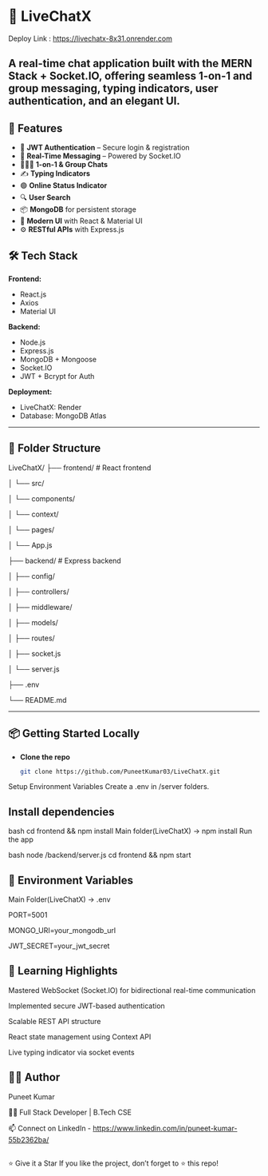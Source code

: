 # 💬 LiveChatX

Deploy Link : https://livechatx-8x31.onrender.com

A **real-time chat application** built with the **MERN Stack + Socket.IO**, offering seamless 1-on-1 and group messaging, typing indicators, user authentication, and an elegant UI.
---

## 🚀 Features

- 🔐 **JWT Authentication** – Secure login & registration
- 💬 **Real-Time Messaging** – Powered by Socket.IO
- 🧑‍🤝‍🧑 **1-on-1 & Group Chats**
- ✍️ **Typing Indicators**
- 🟢 **Online Status Indicator**
- 🔍 **User Search**
- 📦 **MongoDB** for persistent storage
- 🎨 **Modern UI** with React & Material UI
- ⚙️ **RESTful APIs** with Express.js

## 🛠️ Tech Stack

**Frontend:**  
- React.js  
- Axios  
- Material UI  

**Backend:**  
- Node.js  
- Express.js  
- MongoDB + Mongoose  
- Socket.IO  
- JWT + Bcrypt for Auth  

**Deployment:**  
- LiveChatX: Render
- Database: MongoDB Atlas  

---

## 🧩 Folder Structure

LiveChatX/
├── frontend/ # React frontend

│ └── src/

│ └── components/

│ └── context/

│ └── pages/

│ └── App.js

├── backend/ # Express backend

│ ├── config/

│ ├── controllers/

│ ├── middleware/

│ ├── models/

│ ├── routes/

│ ├── socket.js

│ └── server.js

├── .env

└── README.md

---

## 📦 Getting Started Locally

- **Clone the repo**
   ```bash
   git clone https://github.com/PuneetKumar03/LiveChatX.git
Setup Environment Variables
Create a .env in /server folders.

## Install dependencies
bash
cd frontend && npm install
Main folder(LiveChatX) -> npm install
Run the app

bash
node /backend/server.js
cd frontend && npm start


## 🔐 Environment Variables

Main Folder(LiveChatX) -> .env

PORT=5001

MONGO_URI=your_mongodb_url

JWT_SECRET=your_jwt_secret


## 🧠 Learning Highlights

Mastered WebSocket (Socket.IO) for bidirectional real-time communication

Implemented secure JWT-based authentication

Scalable REST API structure

React state management using Context API

Live typing indicator via socket events


## 🙋‍♂️ Author

Puneet Kumar

🧑‍💻 Full Stack Developer | B.Tech CSE

📫 Connect on LinkedIn - https://www.linkedin.com/in/puneet-kumar-55b2362ba/



## 

⭐️ Give it a Star
If you like the project, don’t forget to ⭐️ this repo!
